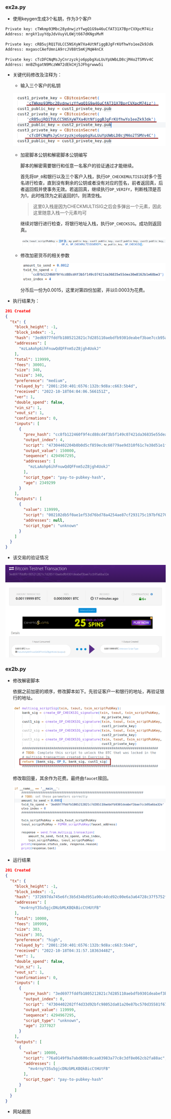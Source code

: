 ### ex2a.py
- 使用keygen生成3个私钥，作为3个客户
```
Private key: cTWkmp93Mbc28ydnwjzYfwgQ1G9a46uCfAT31X7BprCVXpcM74iz
Address: mrgkY1uyYdpJdvVuyVL6Wjt667dKNgsMvM

Private key: cRB5ujRQ1TULCC5NSXyW7Xa4UtNfiggBJgFrKUfhwYo1eeZk9Jdk
Address: mxgascCAefUmniA9rcJV88t5mKjMqW4nCX

Private key: cTcDFCNqMsJyCnrzyzkjo6ppbgXuLUuYpUWbLD8cjM4o2TSMVv4C
Address: mnBZhgatN9MczWW72dEkCHj5JFhgrwww5i
```

- 关键代码修改及注释为：

  - 输入三个客户的私钥

  ![image-20221018124319186](report.assets/image-20221018124319186.png)

  - 加密脚本公钥和解密脚本公钥编写

    脚本的解密需要银行和任意一名客户的验证通过才能继续。

    首先将`OP_0`和银行以及三个客户入栈，执行`OP_CHECKEMULTISIG`对多个签名进行检查，直到没有剩余的公钥或者没有对应的签名，前者返回真，后者返回假并使事务无效。若返回真，继续执行`OP_VERIFY`，判断栈顶是否为1，此时栈顶为之前返回的1，则清空栈。

    > 这里0入栈是因为CHECKMULTISIG之后会多弹出一个元素，因此这里随意入栈一个元素均可

    继续对银行进行检查，将银行地址入栈，执行`OP_CHECKSIG`。成功则返回真。

    ![image-20221018124550248](report.assets/image-20221018124550248.png)

  - 修改加密货币的相关参数

    ![image-20221018125908838](report.assets/image-20221018125908838.png)

    分币后一份为0.0015，这里对第四份加密，并以0.0003为花费。

- 执行结果为：

```json
201 Created
{
  "tx": {
    "block_height": -1,
    "block_index": -1,
    "hash": "3ed6977fddfb1805212821c7d285110aebdfb9301deabef3bae7ccb95a6ba32e",
    "addresses": [
      "mzLaAohp6ihFnuwQdQFFnm5zZ8jgh4UokJ"
    ],
    "total": 119999,
    "fees": 30001,
    "size": 340,
    "vsize": 340,
    "preference": "medium",
    "relayed_by": "2001:250:401:6576:132b:9d8a:c663:5b4d",
    "received": "2022-10-18T04:04:06.566151Z",
    "ver": 1,
    "double_spend": false,
    "vin_sz": 1,
    "vout_sz": 1,
    "confirmations": 0,
    "inputs": [
      {
        "prev_hash": "cc8fb122460f9f4cd88cd4f3b5f149c07421da36835e55dea30e8162b1e68be3",
        "output_index": 4,
        "script": "47304402204b0b0d5cf859ec8c60779ae9d310f61c7e38d51e1fcabcbaef576d881ce413940220318abfdca6983666033be2ab808198344c2cb7a50d339108efbea390113be193012102db5f0ae1ef53d76bd78a4254ae87cf293175c197bf6270744b7a8e1fa7966804",
        "output_value": 150000,
        "sequence": 4294967295,
        "addresses": [
          "mzLaAohp6ihFnuwQdQFFnm5zZ8jgh4UokJ"
        ],
        "script_type": "pay-to-pubkey-hash",
        "age": 2349299
      }
    ],
    "outputs": [
      {
        "value": 119999,
        "script": "002102db5f0ae1ef53d76bd78a4254ae87cf293175c197bf6270744b7a8e1fa79668042102057cd667d3e2c481687ef3abc347895c1f3763c53f282a254a1885063ae8b5e021034b0ff4bf574b90816fcda87daa4eaa2c295301fbbc3e9135c5e6e89326612df321021d12629a2fb116591bafb1256a73119f4705aa5c1f30505ff17eaa2847c5b7d354af2102db5f0ae1ef53d76bd78a4254ae87cf293175c197bf6270744b7a8e1fa7966804ac",
        "addresses": null,
        "script_type": "unknown"
      }
    ]
  }
}
```

- 该交易的验证情况

![image-20221018122146275](report.assets/image-20221018122146275.png)

### ex2b.py

- 修改解密脚本

  依据之前加密的顺序，修改脚本如下。先验证客户一和银行的地址，再验证银行的地址。

  ![image-20221018130240592](report.assets/image-20221018130240592.png)
  
  修改取回量，其余作为花费。最终由`faucet`赎回。
  
  ![image-20221018130640511](report.assets/image-20221018130640511.png)


- 运行结果

```json
201 Created
{
  "tx": {
    "block_height": -1,
    "block_index": -1,
    "hash": "372697da745e6fc3b5d34bd951a90c4dcd92c00e6a3a64728c37f5752f4c9c0c",
    "addresses": [
      "mv4rnyY3Su5gjcDNzbMLKBQkBicCtHUtFB"
    ],
    "total": 10000,
    "fees": 109999,
    "size": 303,
    "vsize": 303,
    "preference": "high",
    "relayed_by": "2001:250:401:6576:132b:9d8a:c663:5b4d",
    "received": "2022-10-18T04:31:57.18363448Z",
    "ver": 1,
    "double_spend": false,
    "vin_sz": 1,
    "vout_sz": 1,
    "confirmations": 0,
    "inputs": [
      {
        "prev_hash": "3ed6977fddfb1805212821c7d285110aebdfb9301deabef3bae7ccb95a6ba32e",
        "output_index": 0,
        "script": "47304402202ff4d33d92bfc98052da01a20e87bc570d35581f67aa46ebe211e67a0f9897ef022078c461b6586081931242bf822019fec94021bd997c05b816cd50f7e390baa610010047304402202ff4d33d92bfc98052da01a20e87bc570d35581f67aa46ebe211e67a0f9897ef022078c461b6586081931242bf822019fec94021bd997c05b816cd50f7e390baa61001483045022100d436d8270b3f3defd38f60a2a14fbc0028e7e9ae8a876c7f1607c452f04b1716022040184f3c4106fed07942a9252ac359b4f7c7fc1bce5ea12133678119adee9ea801",
        "output_value": 119999,
        "sequence": 4294967295,
        "script_type": "unknown",
        "age": 2377027
      }
    ],
    "outputs": [
      {
        "value": 10000,
        "script": "76a9149f9a7abd600c0caa03983a77c8c3df8e062cb2fa88ac",
        "addresses": [
          "mv4rnyY3Su5gjcDNzbMLKBQkBicCtHUtFB"
        ],
        "script_type": "pay-to-pubkey-hash"
      }
    ]
  }
}
```

- 网站截图

